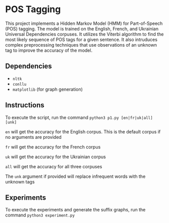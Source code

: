 # POS Tagging

This project implements a Hidden Markov Model (HMM) for Part-of-Speech (POS) tagging. The model is trained on the English, French, and Ukrainian Universal Dependencies corpuses. It utilizes the Viterbi algorithm to find the most likely sequence of POS tags for a given sentence. It also intruduces complex preprocessing techniques that use observations of an unknown tag to improve the accuracy of the model.

## Dependencies
- `nltk`
- `conllu`
- `matplotlib` (for graph generation)

## Instructions

To execute the script, run the command `python3 p1.py [en|fr|uk|all] [unk]`

`en` will get the accuracy for the English corpus. This is the default corpus if no arguments are provided

`fr` will get the accuracy for the French corpus

`uk` will get the accuracy for the Ukrainian corpus

`all` will get the accuracy for all three corpuses

The `unk` argument if provided will replace infrequent words with the unknown tags

## Experiments

To execute the experiments and generate the suffix graphs, run the command `python3 experiment.py`
